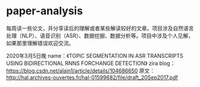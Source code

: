 # paper-analysis
每周读一些论文，并分享读后的理解或者某些解读较好的文章。项目涉及自然语言处理（NLP）、语音识别（ASR）、数据挖掘、数据分析等。项目中涉及个人见解，如果那里理解错误欢迎交流。

2020年3月5日晚
name：《TOPIC SEGMENTATION IN ASR TRANSCRIPTS USING BIDIRECTIONAL RNNS FORCHANGE DETECTION》
zira blog： https://blog.csdn.net/alain1/article/details/104686650
原文： http://hal.archives-ouvertes.fr/hal-01599682/file/draft_20Sep2017.pdf
